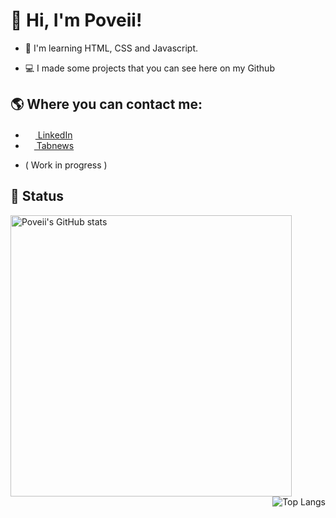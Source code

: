# 👋 Hi, I'm Poveii!

- 🌱 I'm learning HTML, CSS and Javascript.

- 💻 I made some projects that you can see here on my Github

## 🌎 Where you can contact me:

- <a href="https://www.linkedin.com/in/poveii/" target="_blank" rel="noreferrer noopener">
    <img src="https://cdn.jsdelivr.net/gh/devicons/devicon/icons/linkedin/linkedin-original.svg" style="width: 16px; height: 16px" /> 
    LinkedIn
  </a>

- <a href="https://www.tabnews.com.br/Poveii" target="_blank" rel="noreferrer noopener">
    <img src="https://raw.githubusercontent.com/agjunior/tabnews-browser/e82fc22ed31e897730ca15aca709e01de7e8edb9/images/logo.svg" style="width: 14px; height: 14px" /> 
    Tabnews
  </a>

- ( Work in progress )

## 📃 Status

<img align="left" src="https://github-readme-stats.vercel.app/api?username=poveii&theme=swift&show_icons=true" alt="Poveii's GitHub stats" style="width: 450px;"/>
    
<a href="https://github.com/poveii/github-readme-stats" target="_blank" rel="noreferrer noopener">
  <img align="right" src="https://github-readme-stats.vercel.app/api/top-langs/?username=poveii&layout=compact&theme=swift" alt="Top Langs" />
</a>

